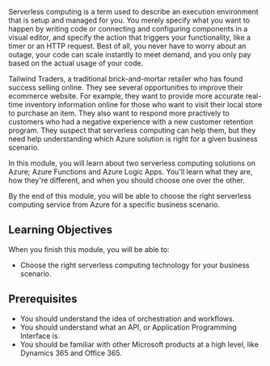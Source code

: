 Serverless computing is a term used to describe an execution environment that is setup and managed for you.  You merely specify what you want to happen by writing code or connecting and configuring components in a visual editor, and specify the action that triggers your functionality, like a timer or an HTTP request.  Best of all, you never have to worry about an outage, your code can scale instantly to meet demand, and you only pay based on the actual usage of your code.

Tailwind Traders, a traditional brick-and-mortar retailer who has found success selling online.  They see several opportunities to improve their ecommerce website.  For example, they want to provide more accurate real-time inventory information online for those who want to visit their local store to purchase an item.  They also want to respond more practively to customers who had a negative experience with a new customer retention program.  They suspect that serverless computing can help them, but they need help understanding which Azure solution is right for a given business scenario.

In this module, you will learn about two serverless computing solutions on Azure; Azure Functions and Azure Logic Apps.  You'll learn what they are, how they're different, and when you should choose one over the other.

By the end of this module, you will be able to choose the right serverless computing service from Azure for a specific business scenario.

## Learning Objectives

When you finish this module, you will be able to:
- Choose the right serverless computing technology for your business scenario.

## Prerequisites
- You should understand the idea of orchestration and workflows.
- You should understand what an API, or Application Programming Interface is.
- You should be familiar with other Microsoft products at a high level, like Dynamics 365 and Office 365.